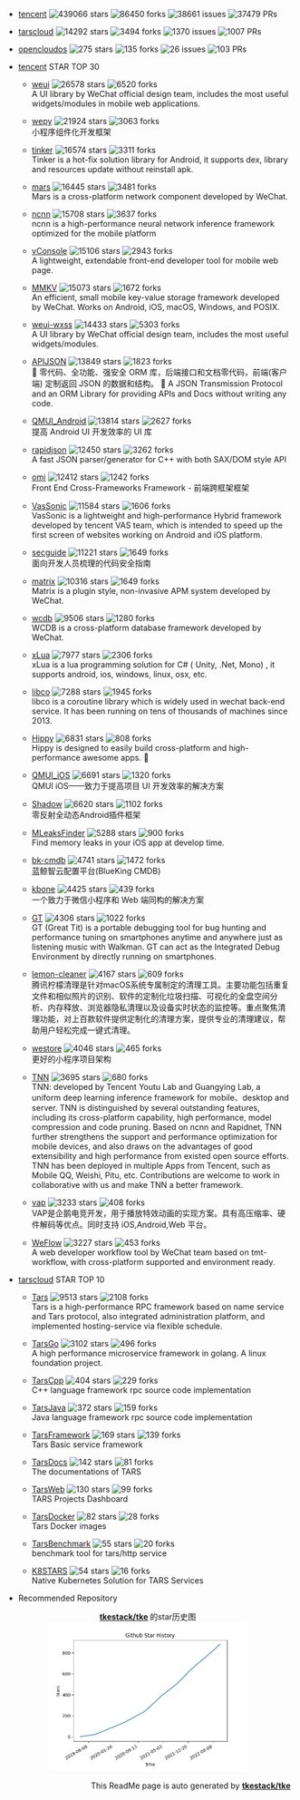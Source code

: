 
+ [tencent](https://github.com/tencent)
![439066 stars](https://img.shields.io/badge/Stars-439066-green)
![86450 forks](https://img.shields.io/badge/Forks-86450-green)
![38661 issues](https://img.shields.io/badge/Issues-38661-green)
![37479 PRs](https://img.shields.io/badge/PRs-37479-green)

+ [tarscloud](https://github.com/tarscloud)
![14292 stars](https://img.shields.io/badge/Stars-14292-green)
![3494 forks](https://img.shields.io/badge/Forks-3494-green)
![1370 issues](https://img.shields.io/badge/Issues-1370-green)
![1007 PRs](https://img.shields.io/badge/PRs-1007-green)

+ [opencloudos](https://github.com/opencloudos)
![275 stars](https://img.shields.io/badge/Stars-275-green)
![135 forks](https://img.shields.io/badge/Forks-135-green)
![26 issues](https://img.shields.io/badge/Issues-26-green)
![103 PRs](https://img.shields.io/badge/PRs-103-green)



+ [tencent](https://github.com/tencent) STAR TOP 30
    
    + [weui](https://github.com/tencent/weui) 
    ![26578 stars](https://img.shields.io/badge/Stars-26578-green)
    ![6520 forks](https://img.shields.io/badge/Forks-6520-green)  
    A UI library by WeChat official design team, includes the most useful widgets/modules in mobile web applications.
    
    + [wepy](https://github.com/tencent/wepy) 
    ![21924 stars](https://img.shields.io/badge/Stars-21924-green)
    ![3063 forks](https://img.shields.io/badge/Forks-3063-green)  
    小程序组件化开发框架
    
    + [tinker](https://github.com/tencent/tinker) 
    ![16574 stars](https://img.shields.io/badge/Stars-16574-green)
    ![3311 forks](https://img.shields.io/badge/Forks-3311-green)  
    Tinker is a hot-fix solution library for Android, it supports dex, library and resources update without reinstall apk.
    
    + [mars](https://github.com/tencent/mars) 
    ![16445 stars](https://img.shields.io/badge/Stars-16445-green)
    ![3481 forks](https://img.shields.io/badge/Forks-3481-green)  
    Mars is a cross-platform network component  developed by WeChat.
    
    + [ncnn](https://github.com/tencent/ncnn) 
    ![15708 stars](https://img.shields.io/badge/Stars-15708-green)
    ![3637 forks](https://img.shields.io/badge/Forks-3637-green)  
    ncnn is a high-performance neural network inference framework optimized for the mobile platform
    
    + [vConsole](https://github.com/tencent/vConsole) 
    ![15106 stars](https://img.shields.io/badge/Stars-15106-green)
    ![2943 forks](https://img.shields.io/badge/Forks-2943-green)  
    A lightweight, extendable front-end developer tool for mobile web page.
    
    + [MMKV](https://github.com/tencent/MMKV) 
    ![15073 stars](https://img.shields.io/badge/Stars-15073-green)
    ![1672 forks](https://img.shields.io/badge/Forks-1672-green)  
    An efficient, small mobile key-value storage framework developed by WeChat. Works on Android, iOS, macOS, Windows, and POSIX.
    
    + [weui-wxss](https://github.com/tencent/weui-wxss) 
    ![14433 stars](https://img.shields.io/badge/Stars-14433-green)
    ![5303 forks](https://img.shields.io/badge/Forks-5303-green)  
    A UI library by WeChat official design team, includes the most useful widgets/modules.
    
    + [APIJSON](https://github.com/tencent/APIJSON) 
    ![13849 stars](https://img.shields.io/badge/Stars-13849-green)
    ![1823 forks](https://img.shields.io/badge/Forks-1823-green)  
    🚀 零代码、全功能、强安全 ORM 库，后端接口和文档零代码，前端(客户端) 定制返回 JSON 的数据和结构。 🚀 A JSON Transmission Protocol and an ORM Library for providing APIs and Docs without writing any code.
    
    + [QMUI_Android](https://github.com/tencent/QMUI_Android) 
    ![13814 stars](https://img.shields.io/badge/Stars-13814-green)
    ![2627 forks](https://img.shields.io/badge/Forks-2627-green)  
    提高 Android UI 开发效率的 UI 库
    
    + [rapidjson](https://github.com/tencent/rapidjson) 
    ![12450 stars](https://img.shields.io/badge/Stars-12450-green)
    ![3262 forks](https://img.shields.io/badge/Forks-3262-green)  
    A fast JSON parser/generator for C++ with both SAX/DOM style API
    
    + [omi](https://github.com/tencent/omi) 
    ![12412 stars](https://img.shields.io/badge/Stars-12412-green)
    ![1242 forks](https://img.shields.io/badge/Forks-1242-green)  
     Front End Cross-Frameworks Framework - 前端跨框架框架
    
    + [VasSonic](https://github.com/tencent/VasSonic) 
    ![11584 stars](https://img.shields.io/badge/Stars-11584-green)
    ![1606 forks](https://img.shields.io/badge/Forks-1606-green)  
    VasSonic is a lightweight and high-performance Hybrid framework developed by tencent VAS team, which is intended to speed up the first screen of websites working on Android and iOS platform. 
    
    + [secguide](https://github.com/tencent/secguide) 
    ![11221 stars](https://img.shields.io/badge/Stars-11221-green)
    ![1649 forks](https://img.shields.io/badge/Forks-1649-green)  
    面向开发人员梳理的代码安全指南
    
    + [matrix](https://github.com/tencent/matrix) 
    ![10316 stars](https://img.shields.io/badge/Stars-10316-green)
    ![1649 forks](https://img.shields.io/badge/Forks-1649-green)  
    Matrix is a plugin style, non-invasive APM system developed by WeChat.
    
    + [wcdb](https://github.com/tencent/wcdb) 
    ![9506 stars](https://img.shields.io/badge/Stars-9506-green)
    ![1280 forks](https://img.shields.io/badge/Forks-1280-green)  
    WCDB is a cross-platform database framework developed by WeChat.
    
    + [xLua](https://github.com/tencent/xLua) 
    ![7977 stars](https://img.shields.io/badge/Stars-7977-green)
    ![2306 forks](https://img.shields.io/badge/Forks-2306-green)  
    xLua is a lua programming solution for  C# ( Unity, .Net, Mono) , it supports android, ios, windows, linux, osx, etc.
    
    + [libco](https://github.com/tencent/libco) 
    ![7288 stars](https://img.shields.io/badge/Stars-7288-green)
    ![1945 forks](https://img.shields.io/badge/Forks-1945-green)  
    libco is a coroutine library which is widely used in wechat  back-end service. It has been running on tens of thousands of machines since 2013.
    
    + [Hippy](https://github.com/tencent/Hippy) 
    ![6831 stars](https://img.shields.io/badge/Stars-6831-green)
    ![808 forks](https://img.shields.io/badge/Forks-808-green)  
    Hippy is designed to easily build cross-platform and high-performance awesome apps. 👏
    
    + [QMUI_iOS](https://github.com/tencent/QMUI_iOS) 
    ![6691 stars](https://img.shields.io/badge/Stars-6691-green)
    ![1320 forks](https://img.shields.io/badge/Forks-1320-green)  
    QMUI iOS——致力于提高项目 UI 开发效率的解决方案
    
    + [Shadow](https://github.com/tencent/Shadow) 
    ![6620 stars](https://img.shields.io/badge/Stars-6620-green)
    ![1102 forks](https://img.shields.io/badge/Forks-1102-green)  
    零反射全动态Android插件框架
    
    + [MLeaksFinder](https://github.com/tencent/MLeaksFinder) 
    ![5288 stars](https://img.shields.io/badge/Stars-5288-green)
    ![900 forks](https://img.shields.io/badge/Forks-900-green)  
    Find memory leaks in your iOS app at develop time.
    
    + [bk-cmdb](https://github.com/tencent/bk-cmdb) 
    ![4741 stars](https://img.shields.io/badge/Stars-4741-green)
    ![1472 forks](https://img.shields.io/badge/Forks-1472-green)  
    蓝鲸智云配置平台(BlueKing CMDB)
    
    + [kbone](https://github.com/tencent/kbone) 
    ![4425 stars](https://img.shields.io/badge/Stars-4425-green)
    ![439 forks](https://img.shields.io/badge/Forks-439-green)  
    一个致力于微信小程序和 Web 端同构的解决方案
    
    + [GT](https://github.com/tencent/GT) 
    ![4306 stars](https://img.shields.io/badge/Stars-4306-green)
    ![1022 forks](https://img.shields.io/badge/Forks-1022-green)  
    GT (Great Tit) is a portable debugging tool for bug hunting and performance tuning on smartphones anytime and anywhere just as listening music with Walkman. GT can act as the Integrated Debug Environment by directly running on smartphones.
    
    + [lemon-cleaner](https://github.com/tencent/lemon-cleaner) 
    ![4167 stars](https://img.shields.io/badge/Stars-4167-green)
    ![609 forks](https://img.shields.io/badge/Forks-609-green)  
    腾讯柠檬清理是针对macOS系统专属制定的清理工具。主要功能包括重复文件和相似照片的识别、软件的定制化垃圾扫描、可视化的全盘空间分析、内存释放、浏览器隐私清理以及设备实时状态的监控等。重点聚焦清理功能，对上百款软件提供定制化的清理方案，提供专业的清理建议，帮助用户轻松完成一键式清理。
    
    + [westore](https://github.com/tencent/westore) 
    ![4046 stars](https://img.shields.io/badge/Stars-4046-green)
    ![465 forks](https://img.shields.io/badge/Forks-465-green)  
    更好的小程序项目架构
    
    + [TNN](https://github.com/tencent/TNN) 
    ![3695 stars](https://img.shields.io/badge/Stars-3695-green)
    ![680 forks](https://img.shields.io/badge/Forks-680-green)  
    TNN: developed by Tencent Youtu Lab and Guangying Lab, a uniform deep learning inference framework for mobile、desktop and server. TNN is distinguished by several outstanding features, including its cross-platform capability, high performance, model compression and code pruning. Based on ncnn and Rapidnet, TNN further strengthens the support and performance optimization for mobile devices, and also draws on the advantages of good extensibility and high performance from existed open source efforts. TNN has been deployed in multiple Apps from Tencent, such as Mobile QQ, Weishi, Pitu, etc. Contributions are welcome to work in collaborative with us and make TNN a better framework. 
    
    + [vap](https://github.com/tencent/vap) 
    ![3233 stars](https://img.shields.io/badge/Stars-3233-green)
    ![408 forks](https://img.shields.io/badge/Forks-408-green)  
    VAP是企鹅电竞开发，用于播放特效动画的实现方案。具有高压缩率、硬件解码等优点。同时支持 iOS,Android,Web 平台。
    
    + [WeFlow](https://github.com/tencent/WeFlow) 
    ![3227 stars](https://img.shields.io/badge/Stars-3227-green)
    ![453 forks](https://img.shields.io/badge/Forks-453-green)  
    A web developer workflow tool by WeChat team based on tmt-workflow, with cross-platform supported and environment ready.
    

+ [tarscloud](https://github.com/tarscloud) STAR TOP 10
    
    + [Tars](https://github.com/tarscloud/Tars) 
    ![9513 stars](https://img.shields.io/badge/Stars-9513-green)
    ![2108 forks](https://img.shields.io/badge/Forks-2108-green)  
    Tars is a high-performance RPC framework based on name service and Tars protocol, also integrated administration platform, and implemented hosting-service via flexible schedule.
    
    + [TarsGo](https://github.com/tarscloud/TarsGo) 
    ![3102 stars](https://img.shields.io/badge/Stars-3102-green)
    ![496 forks](https://img.shields.io/badge/Forks-496-green)  
    A  high performance microservice  framework  in golang. A linux foundation project.
    
    + [TarsCpp](https://github.com/tarscloud/TarsCpp) 
    ![404 stars](https://img.shields.io/badge/Stars-404-green)
    ![229 forks](https://img.shields.io/badge/Forks-229-green)  
    C++ language framework rpc source code implementation
    
    + [TarsJava](https://github.com/tarscloud/TarsJava) 
    ![372 stars](https://img.shields.io/badge/Stars-372-green)
    ![159 forks](https://img.shields.io/badge/Forks-159-green)  
    Java language framework rpc source code implementation
    
    + [TarsFramework](https://github.com/tarscloud/TarsFramework) 
    ![169 stars](https://img.shields.io/badge/Stars-169-green)
    ![139 forks](https://img.shields.io/badge/Forks-139-green)  
    Tars Basic service framework
    
    + [TarsDocs](https://github.com/tarscloud/TarsDocs) 
    ![142 stars](https://img.shields.io/badge/Stars-142-green)
    ![81 forks](https://img.shields.io/badge/Forks-81-green)  
    The documentations of TARS
    
    + [TarsWeb](https://github.com/tarscloud/TarsWeb) 
    ![130 stars](https://img.shields.io/badge/Stars-130-green)
    ![99 forks](https://img.shields.io/badge/Forks-99-green)  
    TARS Projects Dashboard
    
    + [TarsDocker](https://github.com/tarscloud/TarsDocker) 
    ![82 stars](https://img.shields.io/badge/Stars-82-green)
    ![28 forks](https://img.shields.io/badge/Forks-28-green)  
    Tars Docker  images
    
    + [TarsBenchmark](https://github.com/tarscloud/TarsBenchmark) 
    ![55 stars](https://img.shields.io/badge/Stars-55-green)
    ![20 forks](https://img.shields.io/badge/Forks-20-green)  
    benchmark tool for tars/http service
    
    + [K8STARS](https://github.com/tarscloud/K8STARS) 
    ![54 stars](https://img.shields.io/badge/Stars-54-green)
    ![16 forks](https://img.shields.io/badge/Forks-16-green)  
    Native Kubernetes  Solution for TARS Services
    


+ Recommended Repository  
<p align="center">
      <strong>
        <a href="https://github.com/tkestack/tke" target="_blank">tkestack/tke</a>
      </strong>  的star历史图
  <br>
  <img src="https://raw.githubusercontent.com/ButterAndButterfly/GithubTools/master/data/stars_history.jpg" width="350px"></img>    
</p>

<p align="right">
      This ReadMe page is auto generated by 
      <strong>
        <a href="https://github.com/tkestack/tke" target="_blank">tkestack/tke</a><br>
      </strong>   
</p>